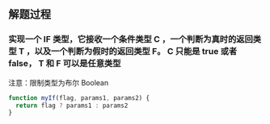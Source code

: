 ## 解题过程

### 实现一个 IF 类型，它接收一个条件类型 C ，一个判断为真时的返回类型 T ，以及一个判断为假时的返回类型 F。 C 只能是 true 或者 false， T 和 F 可以是任意类型

注意：限制类型为布尔 Boolean

```js
function myIf(flag, params1, params2) {
  return flag ? params1 : params2
}
```

